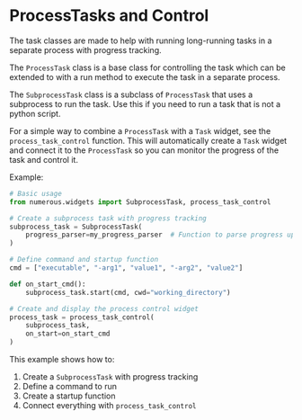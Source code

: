 # ProcessTasks and Control

The task classes are made to help with running long-running tasks in a separate process with progress tracking.

The `ProcessTask` class is a base class for controlling the task which can be extended to with a run method to execute the task in a separate process.

The `SubprocessTask` class is a subclass of `ProcessTask` that uses a subprocess to run the task. Use this if you need to run a task that is not a python script.

For a simple way to combine a `ProcessTask` with a `Task` widget, see the `process_task_control` function. This will automatically create a `Task` widget and connect it to the `ProcessTask` so you can monitor the progress of the task and control it.

Example:

```python
# Basic usage
from numerous.widgets import SubprocessTask, process_task_control

# Create a subprocess task with progress tracking
subprocess_task = SubprocessTask(
    progress_parser=my_progress_parser  # Function to parse progress updates
)

# Define command and startup function
cmd = ["executable", "-arg1", "value1", "-arg2", "value2"]

def on_start_cmd():
    subprocess_task.start(cmd, cwd="working_directory")

# Create and display the process control widget
process_task = process_task_control(
    subprocess_task,
    on_start=on_start_cmd
)

```

This example shows how to:
1. Create a `SubprocessTask` with progress tracking
2. Define a command to run
3. Create a startup function
4. Connect everything with `process_task_control`


